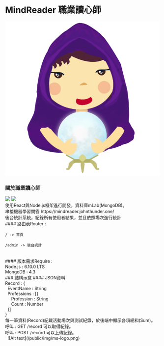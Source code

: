 # MindReader 職業讀心師
![Alt text](/public/img/startMagic.png)
### 關於職業讀心師
<img src="https://www.echosteg.com/images/blog/standard/nodejs_logo.png" width="200">
<img src="https://raw.githubusercontent.com/rexxars/react-hexagon/master/logo/react-hexagon.png" width="170"><br>
使用React與Node.js框架進行開發，資料庫mLab(MongoDB)。<br>
串接機器學習問答 https://mindreader.johnthunder.one/ <br>
後台統計系統，紀錄所有使用者結果，並且依照場次進行統計<br>
#### 路由表Router : <br>
<code>
/ -> 首頁<br>
/admin -> 後台統計<br>
</code><br>
#### 版本需求Require : <br>
Node.js : 6.10.0 LTS<br>
MongoDB : 4.3<br>
### 結構示意
#### JSON資料<br>
Record : {<br>
&nbsp;&nbsp;EventName : String<br>
&nbsp;&nbsp;Professions : [{<br>
&nbsp;&nbsp;&nbsp;&nbsp;&nbsp;Profession : String<br>
&nbsp;&nbsp;&nbsp;&nbsp;&nbsp;Count : Number<br>
&nbsp;&nbsp;}]<br>
}<br>
每一筆資料(Record)紀載活動場次與測試紀錄，於後端中顯示各項總和(Sum)。<br>
呼叫 : GET /record 可以取得紀錄。<br>
呼叫 : POST /record 可以上傳紀錄。<br>
  
![Alt text](/public/img/ms-logo.png)
